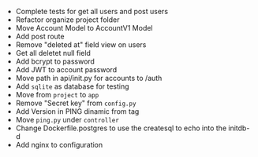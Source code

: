 + Complete tests for get all users and post users
+ Refactor organize project folder
+ Move Account Model to AccountV1 Model
+ Add post route
+ Remove "deleted at" field view on users
+ Get all deletet null field
+ Add bcrypt to password
+ Add JWT to account password
+ Move path in api/init.py for accounts to /auth
+ Add `sqlite` as database for testing
+ Move from `project` to `app`
+ Remove "Secret key" from `config.py`
+ Add Version in PING dinamic from tag
+ Move `ping.py` under `controller`
+ Change Dockerfile.postgres to use the createsql to echo into the initdb-d
+ Add nginx to configuration